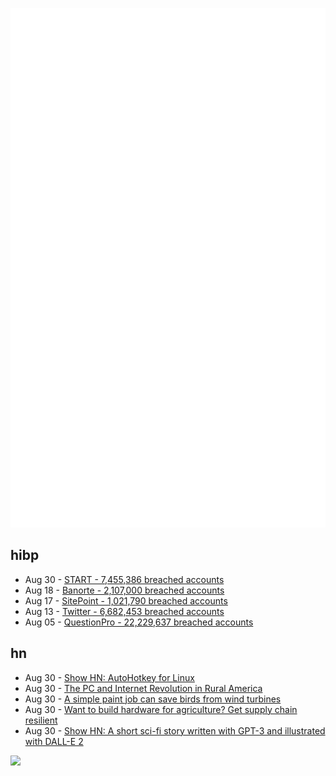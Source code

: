 ![Metrics](https://raw.githubusercontent.com/phixion/phixion/master/metrics.svg)

## hibp

<!--
for https://github.com/phixion/phixion/blob/main/.github/workflows/feeds.yml
-->
<!--START_SECTION:haveibeenpwnd-->
- Aug 30 - [START - 7,455,386 breached accounts](https://haveibeenpwned.com/PwnedWebsites#Start)
- Aug 18 - [Banorte - 2,107,000 breached accounts](https://haveibeenpwned.com/PwnedWebsites#Banorte)
- Aug 17 - [SitePoint - 1,021,790 breached accounts](https://haveibeenpwned.com/PwnedWebsites#SitePoint)
- Aug 13 - [Twitter - 6,682,453 breached accounts](https://haveibeenpwned.com/PwnedWebsites#Twitter)
- Aug 05 - [QuestionPro - 22,229,637 breached accounts](https://haveibeenpwned.com/PwnedWebsites#QuestionPro)
<!--END_SECTION:haveibeenpwnd-->

## hn

<!--
for https://github.com/phixion/phixion/blob/main/.github/workflows/feeds.yml
-->
<!--START_SECTION:hn-->
- Aug 30 - [Show HN: AutoHotkey for Linux](https://github.com/phil294/AHK_X11)
- Aug 30 - [The PC and Internet Revolution in Rural America](https://changelog.complete.org/archives/10417-the-pc-internet-revolution-in-rural-america)
- Aug 30 - [A simple paint job can save birds from wind turbines](https://www.anthropocenemagazine.org/2020/09/a-simple-paint-job-can-save-birds-from-wind-turbines/)
- Aug 30 - [Want to build hardware for agriculture? Get supply chain resilient](https://www.hardwarethings.org/features/supply-chain-resilience-agritech-hardware)
- Aug 30 - [Show HN: A short sci-fi story written with GPT-3 and illustrated with DALL-E 2](https://news.ycombinator.com/item?id=32652673)
<!--END_SECTION:hn-->

<!--
for https://yhype.me
-->
![](https://hit.yhype.me/github/profile?user_id=13013670)
